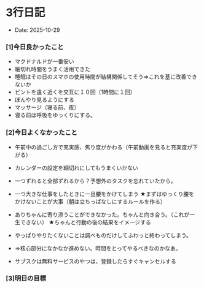 # 3行日記

- Date: 2025-10-29

### [1]今日良かったこと

- マクドナルドが一番安い
- 細切れ時間をうまく活用できた
- 睡眠はその日のスマホの使用時間が結構関係してそう⇒これを基に改善できないか
- ピントを遠く近くを交互に１０回（1時間に１回）
- ぼんやり見るようにする
- マッサージ（寝る前、夜）
- 寝る前は呼吸をゆっくりにする。




### [2]今日よくなかったこと

- 午前中の過ごし方で充実感、焦り度がかわる（午前動画を見ると充実度が下がる）
- カレンダーの設定を細切れにしてもうまくいかない
- 一つずれると全部ずれるから？予想外のタスクを忘れていたから。
- 一つ大きな仕事をしたときに一旦腰をかけてしまう
★まずはゆっくり腰をかけないことが大事（朝は立ちっぱなしにするルールを作る）

- ありちゃんに寄り添うことができなかった。ちゃんと向き合う。（これが一生できない）
★ちゃんと行動の後の結果をイメージする

- やっぱりやりたくないことは調べものだけしてふわっと終わってしまう。
- ⇒核心部分になかなか進めない。時間をとってやるべきなのかなあ。
- サブスクは無料サービスのやつは、登録したらすぐキャンセルする




### [3]明日の目標

